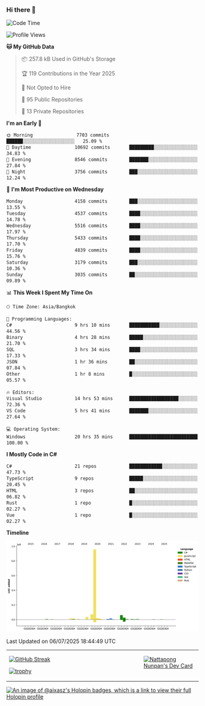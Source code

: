 ### Hi there 👋

<!--START_SECTION:waka-->
![Code Time](http://img.shields.io/badge/Code%20Time-2%2C402%20hrs%2020%20mins-blue)

![Profile Views](http://img.shields.io/badge/Profile%20Views-0-blue)

**🐱 My GitHub Data** 

> 📦 257.8 kB Used in GitHub's Storage 
 > 
> 🏆 119 Contributions in the Year 2025
 > 
> 🚫 Not Opted to Hire
 > 
> 📜 95 Public Repositories 
 > 
> 🔑 13 Private Repositories 
 > 
**I'm an Early 🐤** 

```text
🌞 Morning                7703 commits        ██████░░░░░░░░░░░░░░░░░░░   25.09 % 
🌆 Daytime                10692 commits       █████████░░░░░░░░░░░░░░░░   34.83 % 
🌃 Evening                8546 commits        ███████░░░░░░░░░░░░░░░░░░   27.84 % 
🌙 Night                  3756 commits        ███░░░░░░░░░░░░░░░░░░░░░░   12.24 % 
```
📅 **I'm Most Productive on Wednesday** 

```text
Monday                   4158 commits        ███░░░░░░░░░░░░░░░░░░░░░░   13.55 % 
Tuesday                  4537 commits        ████░░░░░░░░░░░░░░░░░░░░░   14.78 % 
Wednesday                5516 commits        ████░░░░░░░░░░░░░░░░░░░░░   17.97 % 
Thursday                 5433 commits        ████░░░░░░░░░░░░░░░░░░░░░   17.70 % 
Friday                   4839 commits        ████░░░░░░░░░░░░░░░░░░░░░   15.76 % 
Saturday                 3179 commits        ███░░░░░░░░░░░░░░░░░░░░░░   10.36 % 
Sunday                   3035 commits        ██░░░░░░░░░░░░░░░░░░░░░░░   09.89 % 
```


📊 **This Week I Spent My Time On** 

```text
🕑︎ Time Zone: Asia/Bangkok

💬 Programming Languages: 
C#                       9 hrs 10 mins       ███████████░░░░░░░░░░░░░░   44.56 % 
Binary                   4 hrs 28 mins       █████░░░░░░░░░░░░░░░░░░░░   21.70 % 
SQL                      3 hrs 34 mins       ████░░░░░░░░░░░░░░░░░░░░░   17.33 % 
JSON                     1 hr 36 mins        ██░░░░░░░░░░░░░░░░░░░░░░░   07.84 % 
Other                    1 hr 8 mins         █░░░░░░░░░░░░░░░░░░░░░░░░   05.57 % 

🔥 Editors: 
Visual Studio            14 hrs 53 mins      ██████████████████░░░░░░░   72.36 % 
VS Code                  5 hrs 41 mins       ███████░░░░░░░░░░░░░░░░░░   27.64 % 

💻 Operating System: 
Windows                  20 hrs 35 mins      █████████████████████████   100.00 % 
```

**I Mostly Code in C#** 

```text
C#                       21 repos            ████████████░░░░░░░░░░░░░   47.73 % 
TypeScript               9 repos             █████░░░░░░░░░░░░░░░░░░░░   20.45 % 
HTML                     3 repos             ██░░░░░░░░░░░░░░░░░░░░░░░   06.82 % 
Rust                     1 repo              █░░░░░░░░░░░░░░░░░░░░░░░░   02.27 % 
Vue                      1 repo              █░░░░░░░░░░░░░░░░░░░░░░░░   02.27 % 
```



**Timeline**

![Lines of Code chart](https://raw.githubusercontent.com/aixasz/aixasz/main/assets/bar_graph.png)


 Last Updated on 06/07/2025 18:44:49 UTC
<!--END_SECTION:waka-->

<table>
<tr>
<td width="70%" valign="top">
 
 [![GitHub Streak](http://github-readme-streak-stats.herokuapp.com?user=aixasz&theme=github-dark&hide_border=true&date_format=%5BY%20%5DM%20j)](https://git.io/streak-stats)

 [![trophy](https://github-profile-trophy.vercel.app/?username=aixasz&theme=onedark)](https://github.com/ryo-ma/github-profile-trophy)
 </td>
<td width="30%" valign="top">
 
<a href="https://app.daily.dev/aixasz"><img src="https://api.daily.dev/devcards/403207936e6547c9a85ea449e9f3abe8.png?r=re8" alt="Nattapong Nunpan's Dev Card"/></a>

 </td>
</tr>
</table>

[![An image of @aixasz's Holopin badges, which is a link to view their full Holopin profile](https://holopin.me/aixasz)](https://holopin.io/@aixasz)
 
